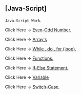 ## [Java-Script]

``Java-Script Work``.


Click Here ->  [Even-Odd Number. ](./JavaScript/even-odd-number.js) 

Click Here -> [Array's](./JavaScript/array.js)

Click Here -> [While , do , for (loop).](./JavaScript/loop.js)

Click Here -> [Functions.](./JavaScript/function.js)

Click Here -> [If-Else Statement.](./JavaScript/If-else.js)

Click Here -> [Variable](./JavaScript/variable.js)

Click Here -> [Switch-Case.](./JavaScript/switch-case.js)